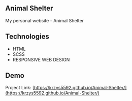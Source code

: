 ## Animal Shelter

My personal website - Animal Shelter

## Technologies

* HTML
* SCSS
* RESPONSIVE WEB DESIGN

## Demo

Project Link: [https://krzys5592.github.io/Animal-Shelter/](https://krzys5592.github.io/Animal-Shelter/)